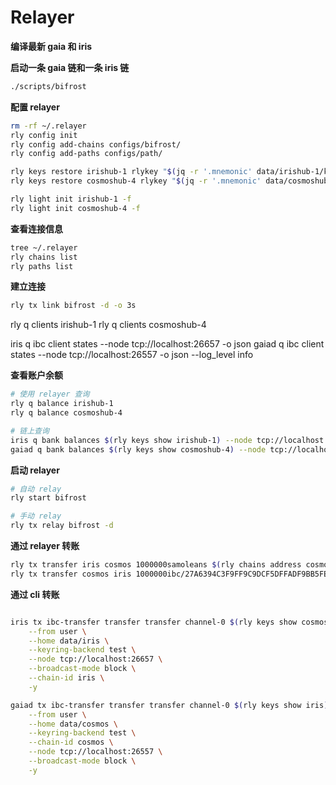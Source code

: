 # Relayer

**编译最新 gaia 和 iris**

**启动一条 gaia 链和一条 iris 链**

```bash
./scripts/bifrost
```

**配置 relayer**

```bash
rm -rf ~/.relayer
rly config init
rly config add-chains configs/bifrost/
rly config add-paths configs/path/

rly keys restore irishub-1 rlykey "$(jq -r '.mnemonic' data/irishub-1/key_seed.json)"
rly keys restore cosmoshub-4 rlykey "$(jq -r '.mnemonic' data/cosmoshub-4/key_seed.json)"

rly light init irishub-1 -f
rly light init cosmoshub-4 -f
```

**查看连接信息**

```bash
tree ~/.relayer
rly chains list
rly paths list
```

**建立连接**

```bash
rly tx link bifrost -d -o 3s
```

rly q clients irishub-1
rly q clients cosmoshub-4

iris q ibc client states --node tcp://localhost:26657 -o json
gaiad q ibc client states --node tcp://localhost:26557 -o json --log_level info

**查看账户余额**

```bash
# 使用 relayer 查询
rly q balance irishub-1
rly q balance cosmoshub-4
```

```bash
# 链上查询
iris q bank balances $(rly keys show irishub-1) --node tcp://localhost:26657
gaiad q bank balances $(rly keys show cosmoshub-4) --node tcp://localhost:26557 --log_level info
```

**启动 relayer**

```bash
# 自动 relay
rly start bifrost
```

```bash
# 手动 relay
rly tx relay bifrost -d
```

**通过 relayer 转账**

```bash
rly tx transfer iris cosmos 1000000samoleans $(rly chains address cosmos)
rly tx transfer cosmos iris 1000000ibc/27A6394C3F9FF9C9DCF5DFFADF9BB5FE9A37C7E92B006199894CF1824DF9AC7C $(rly chains address iris)
```

**通过 cli 转账**

```bash

iris tx ibc-transfer transfer transfer channel-0 $(rly keys show cosmos) 1000000samoleans \
    --from user \
    --home data/iris \
    --keyring-backend test \
    --node tcp://localhost:26657 \
    --broadcast-mode block \
    --chain-id iris \
    -y

gaiad tx ibc-transfer transfer transfer channel-0 $(rly keys show iris) 1000000ibc/27A6394C3F9FF9C9DCF5DFFADF9BB5FE9A37C7E92B006199894CF1824DF9AC7C \
    --from user \
    --home data/cosmos \
    --keyring-backend test \
    --chain-id cosmos \
    --node tcp://localhost:26557 \
    --broadcast-mode block \
    -y
```
